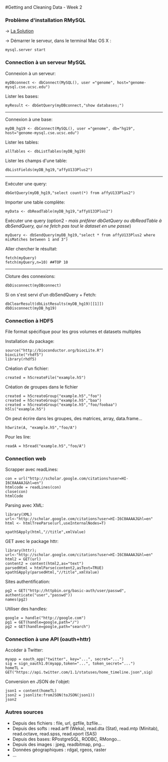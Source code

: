 
#Getting and Cleaning Data - Week 2


### Problème d'installation RMySQL
-> [La Solution](http://stackoverflow.com/questions/24537257/installing-rmysql-in-mavericks)

-> Démarrer le serveur, dans le terminal Mac OS X : 
```
mysql.server start
```

### Connection à un serveur MySQL
Connexion à un serveur:
```
myDBconnect <- dbConnect(MySQL(), user ="genome", host="genome-mysql.cse.ucsc.edu")
```
Lister les bases:
```
myResult <- dbGetQuery(myDBconnect,"show databases;")
```

---
Connexion à une base:
```
myDB_hg19 <- dbConnect(MySQL(), user ="genome", db="hg19", host="genome-mysql.cse.ucsc.edu")
```
Lister les tables:
```
allTables <- dbListTables(myDB_hg19)
```
Lister les champs d'une table:
```
dbListFields(myDB_hg19,"affyU133Plus2")
```

---
Exécuter une query:
```
dbGetQuery(myDB_hg19,"select count(*) from affyU133Plus2")
```
Importer une table complète:
```
myData <- dbReadTable(myDB_hg19,"affyU133Plus2")
```
Exécuter une query (option2 - *mais préférer dbGetQuery ou dbReadTable à dbSendQuery, qui ne fetch pas tout le dataset en une passe*)
```
myQuery <- dbSendQuery(myDB_hg19,"select * from affyU133Plus2 where misMatches between 1 and 3")
```
Aller chercher le résultat:
```
fetch(myQuery)
fetch(myQuery,n=10) ##TOP 10
```

---
Cloture des connexions:
```
dbDisconnect(myDBconnect)
```
Si on s'est servi d'un dbSendQuery + Fetch:
```
dbClearResult(dbListResults(myDB_hg19)[[1]]) 
dbDisconnect(myDB_hg19)
```

### Connection à HDF5
File format spécifique pour les gros volumes et datasets multiples

Installation du package:
```
source("http://bioconductor.org/biocLite.R")
biocLite("rhdf5")
library(rhdf5)
```
Création d'un fichier:
```
created = h5createFile("example.h5")
```
Création de groupes dans le fichier
```
created = h5createGroup("example.h5","foo")
created = h5createGroup("example.h5","baa")
created = h5createGroup("example.h5","foo/foobaa")
h5ls("example.h5")
```
On peut écrire dans les groupes, des matrices, array, data.frame...
```
h5write(A, "example.h5","foo/A")
```
Pour les lire:
```
readA = h5read("example.h5","foo/A")
```

### Connection web
Scrapper avec readLines:
```
con = url("http://scholar.google.com/citations?user=HI-I6C0AAAAJ&hl=en")
htmlcode = readLines(con)
close(con)
htmlCode
```
Parsing avec XML:
```
library(XML)
url<-"http://scholar.google.com/citations?user=HI-I6C0AAAAJ&hl=en"
html <- htmlTreeParse(url,useInternalNodes=T)

xpathSApply(html,"//title",xmlValue)
```
GET avec le package httr:
```
library(httr);
url<-"http://scholar.google.com/citations?user=HI-I6C0AAAAJ&hl=en"
html2 = GET(url)
content2 = content(html2,as="text")
parsedHtml = htmlParse(content2,asText=TRUE)
xpathSApply(parsedHtml,"//title",xmlValue)
```
Sites authentification:
```
pg2 = GET("http://httpbin.org/basic-auth/user/passwd", authenticate("user","passwd"))
names(pg2)
```
Utiliser des handles:
```
google = handle("http://google.com")
pg1 = GET(handle=google,path="/")
pg2 = GET(handle=google,path="search")
```

### Connection à une API (oauth+httr)
Accéder à Twitter:
```
myapp = oauth_app("twitter", key="...", secret="...")
sig = sign_oauth1.0(myapp,token="...", token_secret="...")
homeTL = GET("https://api.twitter.com/1.1/statuses/home_timeline.json",sig)
```
Conversion en JSON de l'objet:
```
json1 = content(homeTL)
json2 = jsonlite:fromJSON(toJSON(json1))
json2
```

### Autres sources
* Depuis des fichiers : file, url, gzfile, bzfile...
* Depuis des softs : read.arff (Weka), read.dta (Stat), read.mtp (Minitab), read.octave, read.spss, read.xport (SAS)
* Depuis des bases: RPostgreSQL, RODBC, RMongo...
* Depuis des images : jpeg, readbitmap, png...
* Données géographiques : rdgal, rgeos, raster
* ...
